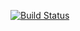 [![Build Status](https://travis-ci.com/bonisiweinnocent/setting-testing.svg?branch=master)](https://travis-ci.com/bonisiweinnocent/setting-testing)